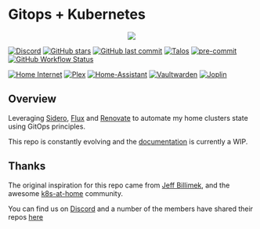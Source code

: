 # Gitops + Kubernetes

<p align="center"><img src="https://i.imgur.com/p1RzXjQ.png"><br></p>

[![Discord](https://img.shields.io/discord/673534664354430999?color=7289da&label=DISCORD&style=for-the-badge)](https://discord.gg/sTMX7Vh "k8s at home Discord Community")
[![GitHub stars](https://img.shields.io/github/stars/rust84/k8s-gitops?color=green&style=for-the-badge)](https://github.com/rust84/k8s-gitops/stargazers "This repo star count")
[![GitHub last commit](https://img.shields.io/github/last-commit/rust84/k8s-gitops?color=purple&style=for-the-badge)](https://github.com/rust84/k8s-gitops/commits/main "Commit History")
[![Talos](https://img.shields.io/badge/OS-Talos-success?style=for-the-badge)](https://talos.dev "Talos OS")
[![pre-commit](https://img.shields.io/badge/pre--commit-enabled-brightgreen?logo=pre-commit&logoColor=white&style=for-the-badge)](https://github.com/pre-commit/pre-commit "Precommit status")
[![GitHub Workflow Status](https://img.shields.io/github/actions/workflow/status/rust84/k8s-gitops/schedule-renovate.yaml?branch=main&label=renovate&logo=renovatebot&style=for-the-badge)](https://github.com/rust84/k8s-gitops/actions/workflows/schedule-renovate.yaml)

[![Home Internet](https://kuma.microserver.space/api/badge/7/status?label=home%20internet&style=for-the-badge)](https://kuma.microserver.space/status/home-cluster)
[![Plex](https://kuma.microserver.space/api/badge/4/status?label=plex&logo=Plex&style=for-the-badge)](https://plex.tv)
[![Home-Assistant](https://kuma.microserver.space/api/badge/1/status?label=home%20assistant&logo=homeassistant&style=for-the-badge)](https://www.home-assistant.io/)
[![Vaultwarden](https://kuma.microserver.space/api/badge/2/status?label=vaultwarden&logo=bitwarden&style=for-the-badge)](https://bitwarden.com/)
[![Joplin](https://kuma.microserver.space/api/badge/5/status?label=Joplin&logo=joplin&style=for-the-badge)](https://joplinapp.org/)

## Overview

Leveraging [Sidero](https://github.com/siderolabs/sidero), [Flux](https://toolkit.fluxcd.io/) and [Renovate](https://github.com/renovatebot/renovate) to automate my home clusters state using GitOps principles.

This repo is constantly evolving and the [documentation](https://rust84.github.io/k8s-gitops/) is currently a WIP.

## Thanks

The original inspiration for this repo came from [Jeff Billimek](https://github.com/billimek), and the awesome [k8s-at-home](https://discord.gg/sTMX7Vh) community.

You can find us on [Discord](https://discord.gg/sTMX7Vh) and a number of the members have shared their repos [here](https://github.com/k8s-at-home/awesome-home-kubernetes)
